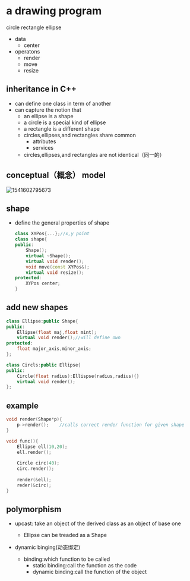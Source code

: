 # a drawing program

circle rectangle ellipse

- data 
  - center
- operatons
  - render
  - move
  - resize

## inheritance in C++

- can define one class in term of another
- can capture the notion that
  - an ellipse is a shape
  - a circle is a special kind of ellipse
  - a rectangle is a different shape
  - circles,ellipses,and rectangles share common
    - attributes
    - services
  - circles,ellipses,and rectangles are not identical（同一的）

## conceptual（概念） model

![1541602795673](C:\Users\jixia\AppData\Roaming\Typora\typora-user-images\1541602795673.png)

## shape

- define the general properties of shape

  ```cpp
  class XYPos{...};//x,y point
  class shape{
  public:
      Shape();
      virtual ~Shape();
      virtual void render();
      void move(const XYPos&);
      virtual void resize();
  protected:
      XYPos center;
  }
  ```

## add new shapes

```cpp
class Ellipse:public Shape{
public:
    Ellipse(float maj,float mint);
    virtual void render();//will define own
protected:
    float major_axis,minor_axis;
};

class Circls:public Ellipse{
public:
	Circle(float radius):Ellispse(radius,radius){}
    virtual void render();
};
```

## example

```cpp
void render(Shape*p){
    p->render();	//calls correct render function for given shape
}	

void func(){
    Ellipse ell(10,20);
    ell.render();
    
    Circle circ(40);
    circ.render();
    
    render(&ell);
    reder(&circ);
}
```

## polymorphism

- upcast: take an object of the derived class as an object of base one
  - Ellipse can be treaded as a Shape

- dynamic binging(动态绑定)
  - binding:which function to be called
    - static binding:call the function as the code
    - dynamic binding:call the function of the object